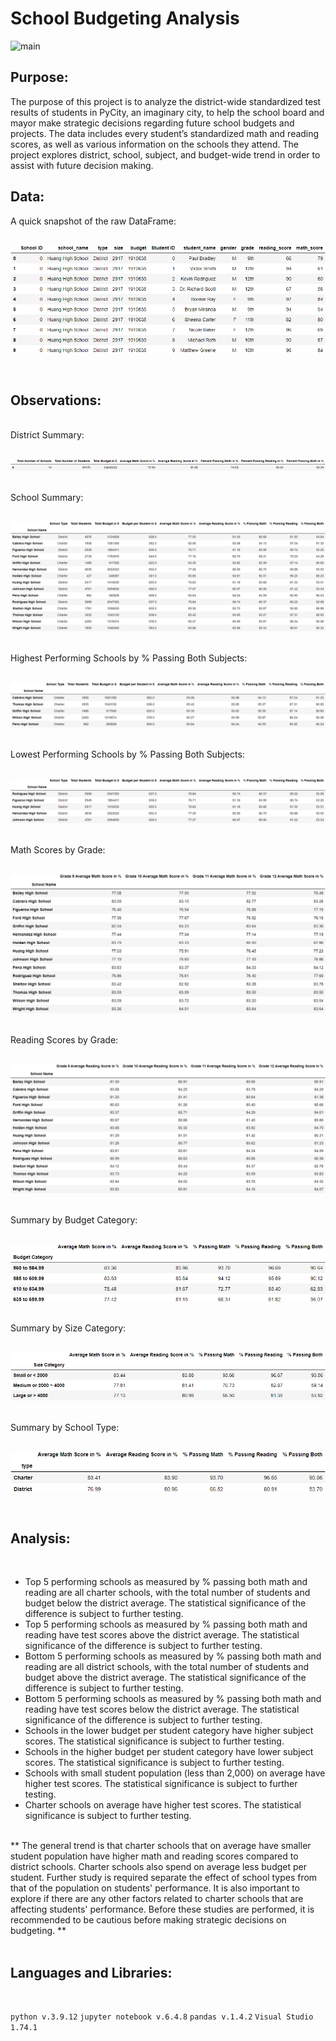 # School Budgeting Analysis
![main](https://github.com/ericyang91/School_Budgeting_Analysis/blob/main/Images/main.jpg)

## Purpose:

  The purpose of this project is to analyze the district-wide standardized test results of students in PyCity, an imaginary city, to help the school board and mayor make strategic decisions regarding future school budgets and projects. The data includes every student’s standardized math and reading scores, as well as various information on the schools they attend. The project explores district, school, subject, and budget-wide trend in order to assist with future decision making.

## Data:

  A quick snapshot of the raw DataFrame:
</br></br>
<p align="center">
  <img src="https://github.com/ericyang91/School_Budgeting_Analysis/blob/main/Images/rawdata.png" alt="rawdata"/>
</p>
</br>

## Observations:
</br>
District Summary:
</br>
</br>
<p align="center">
  <img src="https://github.com/ericyang91/School_Budgeting_Analysis/blob/main/Images/districtsummary.png" alt="districtsummary"/>
</p>
</br>
School Summary:
</br>
</br>
<p align="center">
  <img src="https://github.com/ericyang91/School_Budgeting_Analysis/blob/main/Images/schoolsummary.png" alt="schoolsummary"/>
</p>
</br>
Highest Performing Schools by % Passing Both Subjects:
</br>
</br>
<p align="center">
  <img src="https://github.com/ericyang91/School_Budgeting_Analysis/blob/main/Images/highestperforming.png" alt="highestperforming"/>
</p>
</br>
Lowest Performing Schools by % Passing Both Subjects:
</br>
</br>
<p align="center">
  <img src="https://github.com/ericyang91/School_Budgeting_Analysis/blob/main/Images/lowestperforming.png" alt="lowestperforming"/>
</p>
</br>
Math Scores by Grade:
</br>
</br>
<p align="center">
  <img src="https://github.com/ericyang91/School_Budgeting_Analysis/blob/main/Images/mathbygrade.png" alt="mathbygrade"/>
</p>
</br>
Reading Scores by Grade:
</br>
</br>
<p align="center">
  <img src="https://github.com/ericyang91/School_Budgeting_Analysis/blob/main/Images/readingbygrade.png" alt="readingbygrade"/>
</p>
</br>
Summary by Budget Category:
</br>
</br>
<p align="center">
  <img src="https://github.com/ericyang91/School_Budgeting_Analysis/blob/main/Images/summarybybudget.png" alt="summarybybudget"/>
</p>
</br>
Summary by Size Category:
</br>
</br>
<p align="center">
  <img src="https://github.com/ericyang91/School_Budgeting_Analysis/blob/main/Images/summarybysize.png" alt="summarybysize"/>
</p>
</br>
Summary by School Type:
</br>
</br>
<p align="center">
  <img src="https://github.com/ericyang91/School_Budgeting_Analysis/blob/main/Images/summarybytype.png" alt="summarybytype"/>
</p>
</br>

## Analysis:
</br>

- Top 5 performing schools as measured by % passing both math and reading are all charter schools, with the total number of students and budget below the district average. The statistical significance of the difference is subject to further testing.
- Top 5 performing schools as measured by % passing both math and reading have test scores above the district average. The statistical significance of the difference is subject to further testing.
- Bottom 5 performing schools as measured by % passing both math and reading are all district schools, with the total number of students and budget above the district average. The statistical significance of the difference is subject to further testing.
- Bottom 5 performing schools as measured by % passing both math and reading have test scores below the district average. The statistical significance of the difference is subject to further testing.
- Schools in the lower budget per student category have higher subject scores. The statistical significance is subject to further testing.
- Schools in the higher budget per student category have lower subject scores. The statistical significance is subject to further testing.
- Schools with small student population (less than 2,000) on average have higher test scores. The statistical significance is subject to further testing.
- Charter schools on average have higher test scores. The statistical significance is subject to further testing.
</br>
** The general trend is that charter schools that on average have smaller student population have higher math and reading scores compared to district schools. Charter schools also spend on average less budget per student. Further study is required separate the effect of school types from that of the population on students' performance. It is also important to explore if there are any other factors related to charter schools that are affecting students' performance. Before these studies are performed, it is recommended to be cautious before making strategic decisions on budgeting. **

</br>
</br>

## Languages and Libraries:
</br>

`python v.3.9.12`
`jupyter notebook v.6.4.8`
`pandas v.1.4.2`
`Visual Studio 1.74.1`
